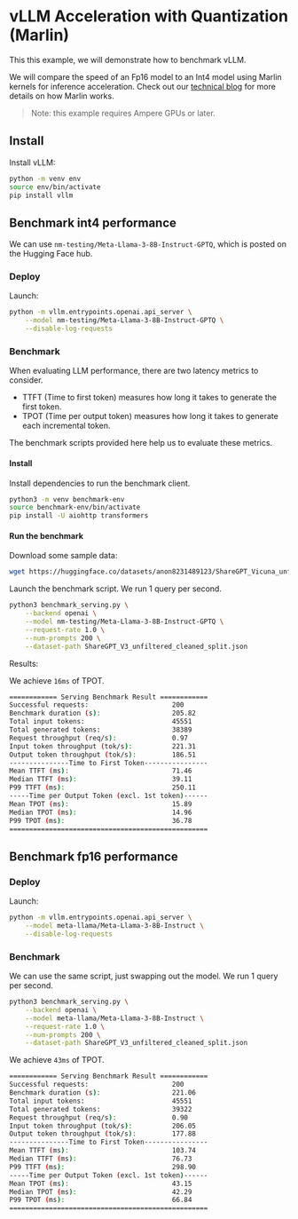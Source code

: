 # vLLM Acceleration with Quantization (Marlin)

This this example, we will demonstrate how to benchmark vLLM. 

We will compare the speed of an Fp16 model to an Int4 model using Marlin kernels for inference acceleration. Check out our [technical blog](https://neuralmagic.com/blog/pushing-the-boundaries-of-mixed-precision-llm-inference-with-marlin/) for more details on how Marlin works.

> Note: this example requires Ampere GPUs or later.

## Install

Install vLLM:

```bash
python -m venv env
source env/bin/activate
pip install vllm
```

## Benchmark int4 performance

We can use `nm-testing/Meta-Llama-3-8B-Instruct-GPTQ`, which is posted on the Hugging Face hub.

### Deploy

Launch:

```bash
python -m vllm.entrypoints.openai.api_server \
    --model nm-testing/Meta-Llama-3-8B-Instruct-GPTQ \
    --disable-log-requests
```

### Benchmark

When evaluating LLM performance, there are two latency metrics to consider. 
- TTFT (Time to first token) measures how long it takes to generate the first token. 
- TPOT (Time per output token) measures how long it takes to generate each incremental token.

The benchmark scripts provided here help us to evaluate these metrics.

#### Install
Install dependencies to run the benchmark client.

```bash
python3 -m venv benchmark-env
source benchmark-env/bin/activate
pip install -U aiohttp transformers
```

#### Run the benchmark

Download some sample data:

```bash
wget https://huggingface.co/datasets/anon8231489123/ShareGPT_Vicuna_unfiltered/resolve/main/ShareGPT_V3_unfiltered_cleaned_split.json
```

Launch the benchmark script. We run 1 query per second.

```bash
python3 benchmark_serving.py \
    --backend openai \
    --model nm-testing/Meta-Llama-3-8B-Instruct-GPTQ \
    --request-rate 1.0 \
    --num-prompts 200 \
    --dataset-path ShareGPT_V3_unfiltered_cleaned_split.json
```

Results:

We achieve `16ms` of TPOT.

```bash
============ Serving Benchmark Result ============
Successful requests:                     200       
Benchmark duration (s):                  205.82    
Total input tokens:                      45551     
Total generated tokens:                  38389     
Request throughput (req/s):              0.97      
Input token throughput (tok/s):          221.31    
Output token throughput (tok/s):         186.51    
---------------Time to First Token----------------
Mean TTFT (ms):                          71.46     
Median TTFT (ms):                        39.11     
P99 TTFT (ms):                           250.11    
-----Time per Output Token (excl. 1st token)------
Mean TPOT (ms):                          15.89     
Median TPOT (ms):                        14.96     
P99 TPOT (ms):                           36.78     
==================================================
```

## Benchmark fp16 performance

### Deploy

Launch:

```bash
python -m vllm.entrypoints.openai.api_server \
    --model meta-llama/Meta-Llama-3-8B-Instruct \
    --disable-log-requests
```

### Benchmark

We can use the same script, just swapping out the model. We run 1 query per second.

```bash
python3 benchmark_serving.py \
    --backend openai \
    --model meta-llama/Meta-Llama-3-8B-Instruct \
    --request-rate 1.0 \
    --num-prompts 200 \
    --dataset-path ShareGPT_V3_unfiltered_cleaned_split.json
```

We achieve `43ms` of TPOT.

```bash
============ Serving Benchmark Result ============
Successful requests:                     200       
Benchmark duration (s):                  221.06    
Total input tokens:                      45551     
Total generated tokens:                  39322     
Request throughput (req/s):              0.90      
Input token throughput (tok/s):          206.05    
Output token throughput (tok/s):         177.88    
---------------Time to First Token----------------
Mean TTFT (ms):                          103.74    
Median TTFT (ms):                        76.73     
P99 TTFT (ms):                           298.90    
-----Time per Output Token (excl. 1st token)------
Mean TPOT (ms):                          43.15     
Median TPOT (ms):                        42.29     
P99 TPOT (ms):                           66.84     
==================================================
```